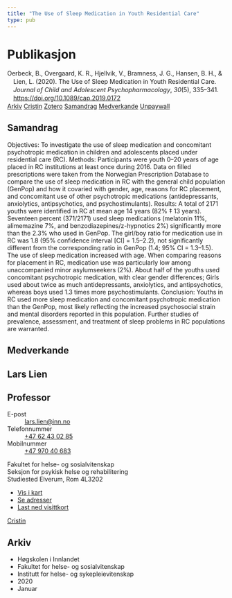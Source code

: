 ```yaml
---
title: "The Use of Sleep Medication in Youth Residential Care"
type: pub
---
```

<h1>Publikasjon</h1>
<article id="csl-bib-container-GFLW3ZNE" class="csl-bib-container">
  <div class="csl-bib-body" style="line-height: 1.35; padding-left: 1em; text-indent:-1em;">
  <div class="csl-entry">Oerbeck, B., Overgaard, K. R., Hjellvik, V., Bramness, J. G., Hansen, B. H., &amp; Lien, L. (2020). The Use of Sleep Medication in Youth Residential Care. <i>Journal of Child and Adolescent Psychopharmacology</i>, <i>30</i>(5), 335&#x2013;341. <a href="https://doi.org/10.1089/cap.2019.0172">https://doi.org/10.1089/cap.2019.0172</a></div>
</div>
  <div class="csl-bib-buttons">
    <a href="#taxonomy-article-GFLW3ZNE" class="csl-bib-button">Arkiv</a>
    <a href="https://app.cristin.no/results/show.jsf?id=1786542" alt="Cristin URL" class="csl-bib-button">Cristin</a>
    <a href="http://zotero.org/groups/5022929/items/GFLW3ZNE" alt="Zotero URL" class="csl-bib-button">Zotero</a>
    <a href="#abstract-article-GFLW3ZNE" class="csl-bib-button">Samandrag</a>
    <a href="#contributors-article-GFLW3ZNE" class="csl-bib-button">Medverkande</a>
    <a href="https://www.liebertpub.com/doi/pdf/10.1089/cap.2019.0172" class="csl-bib-button">Unpaywall</a>
  </div>
  <div id="csl-bib-meta-container-GFLW3ZNE"></div>
</article>
<div id="csl-bib-meta-GFLW3ZNE" class="csl-bib-meta">
  <article id="abstract-article-GFLW3ZNE" class="abstract-article">
    <h1>Samandrag</h1>
    Objectives: To investigate the use of sleep medication and concomitant psychotropic medication in children and adolescents placed under residential care (RC). 
Methods: Participants were youth 0–20 years of age placed in RC institutions at least once during 2016. Data on filled 
prescriptions were taken from the Norwegian Prescription Database to compare the use of sleep medication in RC with the general child population (GenPop) and how it covaried with gender, age, reasons for RC placement, and concomitant use of other psychotropic medications (antidepressants, anxiolytics, antipsychotics, and psychostimulants). 
Results: A total of 2171 youths were identified in RC at mean age 14 years (82% ‡ 13 years). Seventeen percent (371/2171) 
used sleep medications (melatonin 11%, alimemazine 7%, and benzodiazepines/z-hypnotics 2%) significantly more than the 
2.3% who used in GenPop. The girl/boy ratio for medication use in RC was 1.8 (95% confidence interval [CI] = 1.5–2.2), not significantly different from the corresponding ratio in GenPop (1.4; 95% CI = 1.3–1.5). The use of sleep medication increased with age. When comparing reasons for placement in RC, medication use was particularly low among unaccompanied minor asylumseekers (2%). About half of the youths used concomitant psychotropic medication, with clear gender differences; Girls used about twice as much antidepressants, anxiolytics, and antipsychotics, whereas boys used 1.3 times more psychostimulants. 
Conclusion: Youths in RC used more sleep medication and concomitant psychotropic medication than the GenPop, most 
likely reflecting the increased psychosocial strain and mental disorders reported in this population. Further studies of prevalence, assessment, and treatment of sleep problems in RC populations are warranted.
  </article>
  <article id="contributors-article-GFLW3ZNE" class="contributors-article">
    <h1>Medverkande</h1>
    <div class="personas">
<div class="vrtx-hinn-person-card">
<div class="photo">
<i class="lar la-user-circle missing-person"></i>
</div>
<div class="info">
<hgroup><h1>Lars Lien</h1>
<h2>Professor</h2>
</hgroup><dl>
<dt>E-post</dt>
<dd>
<a href="mailto:lars.lien@inn.no">lars.lien@inn.no</a>
</dd>
<dt>Telefonnummer</dt>
<dd><a href="tel:+4762430285">
+47 62 43 02 85
</a></dd>
<dt>Mobilnummer</dt>
<dd><a href="tel:+4797040683">
+47 970 40 683
</a></dd>
</dl>
<p>
Fakultet for helse- og sosialvitenskap<br>
Seksjon for psykisk helse og rehabilitering<br>
Studiested Elverum,
Rom 4L3202
</p>
<ul class="vrtx-hinn-links">
<li><a href="https://www.google.com/maps?q=60.88177,11.53669">Vis i kart</a></li>
<li><a href="https://www.inn.no/finn-en-ansatt/lars-lien.html#vrtx-hinn-addresses">Se adresser</a></li>
<li><a href="https://www.inn.no/finn-en-ansatt/lars-lien.html?vrtx=vcf">Last ned visittkort</a></li>
</ul>
</div>
</div>
<a href="https://app.cristin.no/persons/show.jsf?id=14287" alt="Cristin URL" class="personas-cristin">Cristin</a>
</div>
  </article>
  <article id="taxonomy-article-GFLW3ZNE" class="taxonomy-article">
    <h1>Arkiv</h1>
    <ul>
      <li>Høgskolen i Innlandet</li>
      <li>Fakultet for helse- og sosialvitenskap</li>
      <li>Institutt for helse- og sykepleievitenskap</li>
      <li>2020</li>
      <li>Januar</li>
    </ul>
  </article>
</div>
